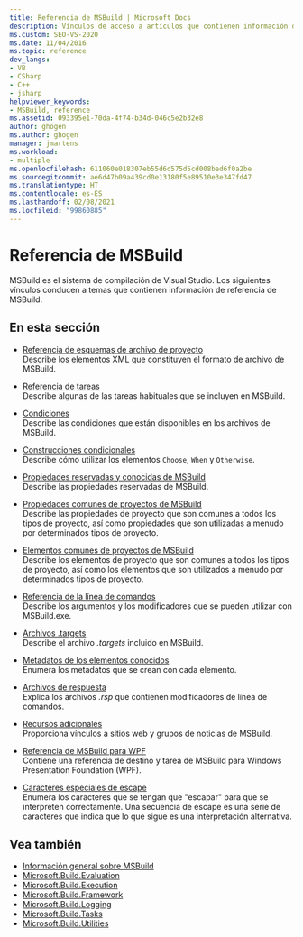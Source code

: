 ```yaml
---
title: Referencia de MSBuild | Microsoft Docs
description: Vínculos de acceso a artículos que contienen información de referencia de MSBuild, el sistema de compilación de Visual Studio.
ms.custom: SEO-VS-2020
ms.date: 11/04/2016
ms.topic: reference
dev_langs:
- VB
- CSharp
- C++
- jsharp
helpviewer_keywords:
- MSBuild, reference
ms.assetid: 093395e1-70da-4f74-b34d-046c5e2b32e8
author: ghogen
ms.author: ghogen
manager: jmartens
ms.workload:
- multiple
ms.openlocfilehash: 611060e018307eb55d6d575d5cd008bed6f0a2be
ms.sourcegitcommit: ae6d47b09a439cd0e13180f5e89510e3e347fd47
ms.translationtype: HT
ms.contentlocale: es-ES
ms.lasthandoff: 02/08/2021
ms.locfileid: "99860885"
---
```

# <a name="msbuild-reference"></a>Referencia de MSBuild

MSBuild es el sistema de compilación de Visual Studio. Los siguientes vínculos conducen a temas que contienen información de referencia de MSBuild.

## <a name="in-this-section"></a>En esta sección

- [Referencia de esquemas de archivo de proyecto](../msbuild/msbuild-project-file-schema-reference.md)\
 Describe los elementos XML que constituyen el formato de archivo de MSBuild.

- [Referencia de tareas](../msbuild/msbuild-task-reference.md)\
 Describe algunas de las tareas habituales que se incluyen en MSBuild.

- [Condiciones](../msbuild/msbuild-conditions.md)\
 Describe las condiciones que están disponibles en los archivos de MSBuild.

- [Construcciones condicionales](../msbuild/msbuild-conditional-constructs.md)\
 Describe cómo utilizar los elementos `Choose`, `When` y `Otherwise`.

- [Propiedades reservadas y conocidas de MSBuild](../msbuild/msbuild-reserved-and-well-known-properties.md)\
 Describe las propiedades reservadas de MSBuild.

- [Propiedades comunes de proyectos de MSBuild](../msbuild/common-msbuild-project-properties.md)\
 Describe las propiedades de proyecto que son comunes a todos los tipos de proyecto, así como propiedades que son utilizadas a menudo por determinados tipos de proyecto.

- [Elementos comunes de proyectos de MSBuild](../msbuild/common-msbuild-project-items.md)\
 Describe los elementos de proyecto que son comunes a todos los tipos de proyecto, así como los elementos que son utilizados a menudo por determinados tipos de proyecto.

- [Referencia de la línea de comandos](../msbuild/msbuild-command-line-reference.md)\
 Describe los argumentos y los modificadores que se pueden utilizar con MSBuild.exe.

- [Archivos .targets](../msbuild/msbuild-dot-targets-files.md)\
 Describe el archivo *.targets* incluido en MSBuild.

- [Metadatos de los elementos conocidos](../msbuild/msbuild-well-known-item-metadata.md)\
 Enumera los metadatos que se crean con cada elemento.

- [Archivos de respuesta](../msbuild/msbuild-response-files.md)\
 Explica los archivos *.rsp* que contienen modificadores de línea de comandos.

- [Recursos adicionales](https://social.msdn.microsoft.com/forums/vstudio/home?forum=msbuild)\
 Proporciona vínculos a sitios web y grupos de noticias de MSBuild.

- [Referencia de MSBuild para WPF](../msbuild/wpf-msbuild-reference.md)\
 Contiene una referencia de destino y tarea de MSBuild para Windows Presentation Foundation (WPF).

- [Caracteres especiales de escape](../msbuild/special-characters-to-escape.md)\
 Enumera los caracteres que se tengan que "escapar" para que se interpreten correctamente. Una secuencia de escape es una serie de caracteres que indica que lo que sigue es una interpretación alternativa.

## <a name="see-also"></a>Vea también

- [Información general sobre MSBuild](../msbuild/msbuild.md)
- [Microsoft.Build.Evaluation](/dotnet/api/microsoft.build.evaluation)
- [Microsoft.Build.Execution](/dotnet/api/microsoft.build.execution)
- [Microsoft.Build.Framework](/dotnet/api/microsoft.build.framework)
- [Microsoft.Build.Logging](/dotnet/api/microsoft.build.logging)
- [Microsoft.Build.Tasks](/dotnet/api/microsoft.build.tasks)
- [Microsoft.Build.Utilities](/dotnet/api/microsoft.build.utilities)
